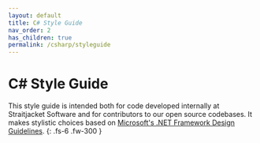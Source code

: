 ```yaml
---
layout: default
title: C# Style Guide
nav_order: 2
has_children: true
permalink: /csharp/styleguide
---
```


# C# Style Guide

This style guide is intended both for code developed internally at Straitjacket Software and for contributors to our open source codebases. It makes stylistic choices
based on [Microsoft's .NET Framework Design Guidelines](https://docs.microsoft.com/en-us/dotnet/standard/design-guidelines/).
{: .fs-6 .fw-300 }
